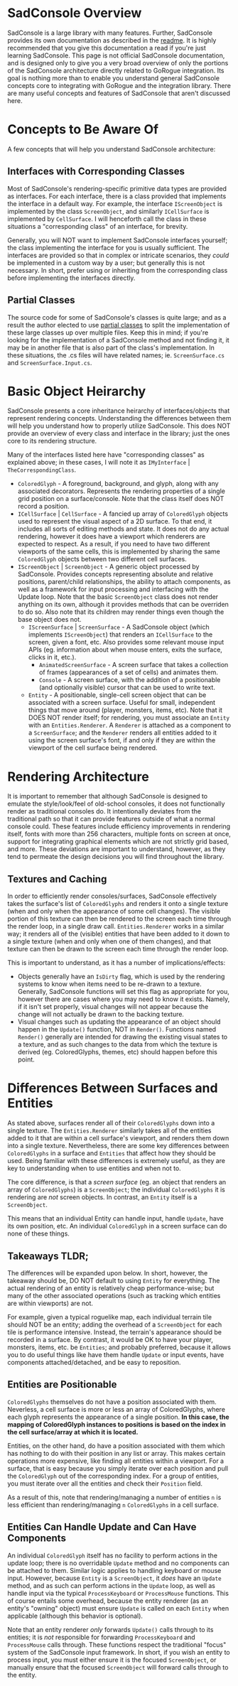 # SadConsole Overview
SadConsole is a large library with many features.  Further, SadConsole provides its own documentation as described in the [readme](README.md#documentation).  It is highly recommended that you give this documentation a read if you're just learning SadConsole.  This page is not official SadConsole documentation, and is designed only to give you a very broad overview of only the portions of the SadConsole architecture directly related to GoRogue integration.  Its goal is nothing more than to enable you understand general SadConsole concepts core to integrating with GoRogue and the integration library.  There are many useful concepts and features of SadConsole that aren't discussed here.

# Concepts to Be Aware Of
A few concepts that will help you understand SadConsole architecture:

## Interfaces with Corresponding Classes
Most of SadConsole's rendering-specific primitive data types are provided as interfaces.  For each interface, there is a class provided that implements the interface in a default way.  For example, the interface `IScreenObject` is implemented by the class `ScreenObject`, and similarly `ICellSurface` is implemented by `CellSurface`.  I will henceforth call the class in these situations a "corresponding class" of an interface, for brevity.

Generally, you will NOT want to implement SadConsole interfaces yourself; the class implementing the interface for you is usually sufficient.  The interfaces are provided so that in complex or intricate scenarios, they _could_ be implemented in a custom way by a user; but generally this is not necessary.  In short, prefer using or inheriting from the corresponding class before implementing the interfaces directly. 

## Partial Classes
The source code for some of SadConsole's classes is quite large; and as a result the author elected to use [partial classes](https://docs.microsoft.com/en-us/dotnet/csharp/programming-guide/classes-and-structs/partial-classes-and-methods) to split the implementation of these large classes up over multiple files.  Keep this in mind; if you're looking for the implementation of a SadConsole method and not finding it, it may be in another file that is also part of the class's implementation.  In these situations, the .cs files will have related names; ie. `ScreenSurface.cs` and `ScreenSurface.Input.cs`.

# Basic Object Heirarchy
SadConsole presents a core inheritance heirarchy of interfaces/objects that represent rendering concepts.  Understanding the differences between them will help you understand how to properly utilize SadConsole.  This does NOT provide an overview of every class and interface in the library; just the ones core to its rendering structure.

Many of the interfaces listed here have "corresponding classes" as explained above; in these cases, I will note it as `IMyInterface` | `TheCorrespondingClass`.

- `ColoredGlyph` - A foreground, background, and glyph, along with any associated decorators.  Represents the rendering properties of a single grid position on a surface/console.  Note that the class itself does NOT record a position.
- `ICellSurface` | `CellSurface` - A fancied up array of `ColoredGlyph` objects used to represent the visual aspect of a 2D surface.  To that end, it includes all sorts of editing methods and state.  It does not do any actual rendering, however it does have a viewport which renderers are expected to respect.  As a result, if you need to have two different viewports of the same cells, this is implemented by sharing the same `ColoredGlyph` objects between two different cell surfaces.
- `IScreenObject` | `ScreenObject` - A generic object processed by SadConsole. Provides concepts representing absolute and relative positions, parent/child relationships, the ability to attach components, as well as a framework for input processing and interfacing with the Update loop.  Note that the basic `ScreenObject` class does not render anything on its own, although it provides methods that can be overriden to do so.  Also note that its children may render things even though the base object does not.
    - `IScreenSurface` | `ScreenSurface` - A SadConsole object (which implements `IScreenObject`) that renders an `ICellSurface` to the screen, given a font, etc.  Also provides some relevant mouse input APIs (eg. information about when mouse enters, exits the surface, clicks in it, etc.).
        - `AnimatedScreenSurface` - A screen surface that takes a collection of frames (appearances of a set of cells) and animates them.
        - `Console` - A screen surface, with the addition of a positionable (and optionally visible) cursor that can be used to write text.
    - `Entity` - A positionable, single-cell screen object that can be associated with a screen surface.  Useful for small, independent things that move around (player, monsters, items, etc).  Note that it DOES NOT render itself; for rendering, you must associate an `Entity` with an `Entities.Renderer`.  A `Renderer` is attached as a component to a `ScreenSurface`; and the `Renderer` renders all entities added to it using the screen surface's font, if and only if they are within the viewport of the cell surface being rendered.

# Rendering Architecture
It is important to remember that although SadConsole is designed to emulate the style/look/feel of old-school consoles, it does not functionally render as traditional consoles do.  It intentionally deviates from the traditional path so that it can provide features outside of what a normal console could.  These features include efficiency improvements in rendering itself, fonts with more than 256 characters, multiple fonts on screen at once, support for integrating graphical elements which are not strictly grid based, and more.  These deviations are important to understand, however, as they tend to permeate the design decisions you will find throughout the library.

## Textures and Caching
In order to efficiently render consoles/surfaces, SadConsole effectively takes the surface's list of `ColoredGlyphs` and renders it onto a single texture (when and only when the appearance of some cell changes).  The visible portion of this texture can then be rendered to the screen each time through the render loop, in a single draw call.  `Entities.Renderer` works in a similar way; it renders all of the (visible) entities that have been added to it down to a single texture (when and only when one of them changes), and that texture can then be drawn to the screen each time through the render loop.

This is important to understand, as it has a number of implications/effects:
- Objects generally have an `IsDirty` flag, which is used by the rendering systems to know when items need to be re-drawn to a texture.  Generally, SadConsole functions will set this flag as appropriate for you, however there are cases where you may need to know it exists.  Namely, if it isn't set properly, visual changes will not appear because the change will not actually be drawn to the backing texture.
- Visual changes such as updating the appearance of an object should happen in the `Update()` function, NOT in `Render()`.  Functions named `Render()` generally are intended for drawing the existing visual states to a texture, and as such changes to the data from which the texture is derived (eg. ColoredGlyphs, themes, etc) should happen before this point.

# Differences Between Surfaces and Entities
As stated above, surfaces render all of their `ColoredGlyphs` down into a single texture.  The `Entities.Renderer` similarly takes all of the entities added to it that are within a cell surface's viewport, and renders them down into a single texture.  Nevertheless, there are some key differences between `ColoredGlyphs` in a surface and `Entities` that affect how they should be used.  Being familiar with these differences is extremely useful, as they are key to understanding when to use entities and when not to.

The core difference, is that a _screen surface_ (eg. an object that renders an array of `ColoredGlyphs`) is a `ScreenObject`; the individual `ColoredGlyphs` it is rendering are _not_ screen objects.  In contrast, an `Entity` itself is a `ScreenObject`.

This means that an individual Entity can handle input, handle `Update`, have its own position, etc.  An individual `ColoredGlyph` in a screen surface can do none of these things.

## Takeaways TLDR;
The differences will be expanded upon below.  In short, however, the takeaway should be, DO NOT default to using `Entity` for everything.  The actual rendering of an entity is relatively cheap performance-wise; but many of the other associated operations (such as tracking which entities are within viewports) are not.

For example, given a typical roguelike map, each individual terrain tile should NOT be an entity; adding the overhead of a `ScreenObject` for each tile is performance intensive.  Instead, the terrain's appearance should be recorded in a surface.  By contrast, it would be OK to have your player, monsters, items, etc. be `Entities`; and probably preferred, because it allows you to do useful things like have them handle `Update` or input events, have components attached/detached, and be easy to reposition.

## Entities are Positionable
`ColoredGlyphs` themselves do not have a position associated with them.  Neverless, a cell surface is more or less an array of ColoredGlyphs, where each glyph represents the appearance of a single position.  **In this case, the mapping of ColoredGlyph instances to positions is based on the index in the cell surface/array at which it is located.**

Entities, on the other hand, do have a position associated with them which has nothing to do with their position in any list or array.  This makes certain operations more expensive, like finding all entities within a viewport.  For a surface, that is easy because you simply iterate over each position and pull the `ColoredGlyph` out of the corresponding index.  For a group of entities, you must iterate over all the entities and check their `Position` field.

As a result of this, note that rendering/managing a number of entities `n` is less efficient than rendering/managing `n` `ColoredGlyphs` in a cell surface. 

## Entities Can Handle Update and Can Have Components
An individual `ColoredGlyph` itself has no facility to perform actions in the update loop; there is no overridable `Update` method and no components can be attached to them.  Similar logic applies to handling keyboard or mouse input.  However, because `Entity` is a `ScreenObject`, it _does_ have an `Update` method, and as such can perform actions in the `Update` loop, as well as handle input via the typical `ProcessKeyboard` or `ProcessMouse` functions.  This of course entails some overhead, because the entity renderer (as an entity's "owning" object) must ensure `Update` is called on each `Entity` when applicable (although this behavior is optional).

Note that an entity renderer _only_ forwards `Update()` calls through to its entities; it is _not_ responsible for forwarding `ProcessKeyboard` and `ProcessMouse` calls through.  These functions respect the traditional "focus" system of the SadConsole input framework.  In short, if you wish an entity to process input, you must either ensure it is the focused `ScreenObject`, or manually ensure that the focused `ScreenObject` will forward calls through to the entity.

